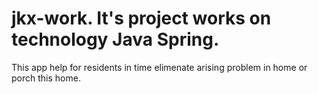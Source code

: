 # jkx-work. It's project works on technology Java Spring.

This app help for residents in time elimenate arising problem in home or porch this home.
